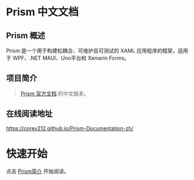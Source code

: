 # Prism 中文文档

## Prism 概述
Prism 是一个用于构建松耦合、可维护且可测试的 XAML 应用程序的框架，适用于 WPF、.NET MAUI、Uno平台和 Xamarin Forms。

## 项目简介
> [Prism 官方文档](https://docs.prismlibrary.com/docs/) 的中文版本。

## 在线阅读地址
https://corey212.github.io/Prism-Documentation-zh/

# 快速开始
点击 [Prism简介](index.md) 开始阅读。
